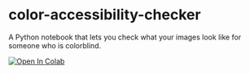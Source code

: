 # color-accessibility-checker
A Python notebook that lets you check what your images look like for someone who is colorblind.

<a target="_blank" href="https://colab.research.google.com/github/jgmatt/color-accessibility-checker/blob/main/main.ipynb">
  <img src="https://colab.research.google.com/assets/colab-badge.svg" alt="Open In Colab"/>
</a>
